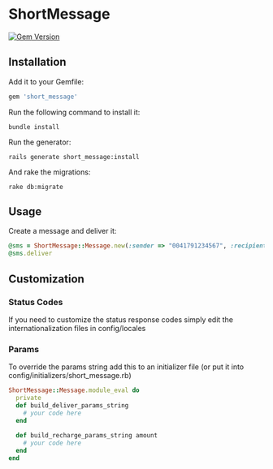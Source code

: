 # ShortMessage #

[![Gem Version](https://badge.fury.io/rb/short_message.png)](http://badge.fury.io/rb/short_message)

## Installation ##

Add it to your Gemfile:

```ruby
gem 'short_message'
```

Run the following command to install it:

```console
bundle install
```

Run the generator:

```console
rails generate short_message:install
```

And rake the migrations:
```console
rake db:migrate
```
## Usage ##

Create a message and deliver it:
```ruby
@sms = ShortMessage::Message.new(:sender => "0041791234567", :recipient => "0041799876543", :text => "Hello World!")
@sms.deliver
```
## Customization ##
### Status Codes ##
If you need to customize the status response codes simply edit the internationalization files in config/locales

### Params ###
To override the params string add this to an initializer file (or put it into config/initializers/short_message.rb)
```ruby
ShortMessage::Message.module_eval do
  private
  def build_deliver_params_string
    # your code here
  end
  
  def build_recharge_params_string amount
    # your code here
  end
end
```
